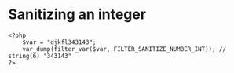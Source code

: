 
# Sanitizing an integer

    <?php
        $var = "djkfl343143";
        var_dump(filter_var($var, FILTER_SANITIZE_NUMBER_INT)); // string(6) "343143" 
    ?>